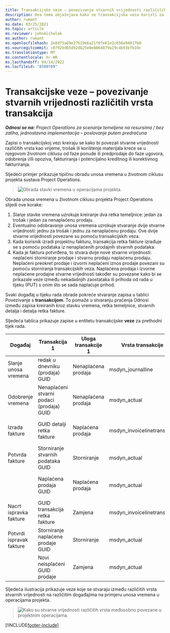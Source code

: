 ```yaml
---
title: Transakcijske veze – povezivanje stvarnih vrijednosti različitih vrsta transakcija
description: Ova tema objašnjava kako se transakcijska veza koristi za povezivanje stvarnih vrijednosti različitih vrsta kako bi se pomoglo u praćenju profitabilnosti, zaostataka u naplati i naplaćenih u odnosu na nenaplaćene izračune prihoda.
author: rumant
ms.date: 03/25/2021
ms.topic: article
ms.reviewer: johnmichalak
ms.author: rumant
ms.openlocfilehash: 2e8d75a69e27619e6a21f0fe61e2c656e94017b0
ms.sourcegitcommit: c0792bd65d92db25e0e8864879a19c4b93efb10c
ms.translationtype: MT
ms.contentlocale: hr-HR
ms.lasthandoff: 04/14/2022
ms.locfileid: "8580769"
---
```

# <a name="transaction-connections---link-actuals-of-different-transaction-types"></a>Transakcijske veze – povezivanje stvarnih vrijednosti različitih vrsta transakcija

_**Odnosi se na:** Project Operations za scenarije temeljene na resursima / bez zaliha, jednostavna implementacija – poslovanje putem predračuna_

Zapisi o transakcijskoj vezi kreiraju se kako bi povezali stvarne vrijednosti različitih vrsta kao vrijeme, trošak ili korištenje materijala kreće se u njegovom životnom ciklusu od faze ponude ili predprodaje do faze ugovora, odobrenja i/ili opoziva, fakturiranja i potencijalno kreditnog ili korektivnog fakturiranja.

Sljedeći primjer prikazuje tipičnu obradu unosa vremena u životnom ciklusu projekta sustava Project Operations.

> ![Obrada stavki vremena u operacijama projekta.](media/basic-guide-17.png)

Obrada unosa vremena u životnom ciklusu projekta Project Operations slijedi ove korake: 

1. Slanje stavke vremena uzrokuje kreiranje dva retka temeljnice: jedan za trošak i jedan za nenaplaćenu prodaju. 
2. Eventualno odobravanje unosa vremena uzrokuje stvaranje dvije stvarne vrijednosti: jednu za trošak i jednu za nenaplaćenu prodaju. Ove dvije stvarne vrijednosti povezane su pomoću transakcijskih veza.
3. Kada korisnik izradi projektnu fakturu, transakcija retka fakture izrađuje se s pomoću podataka iz nenaplaćenih prodajnih stvarnih podataka.
4. Kada je faktura potvrđena, to stvara dvije nove stvarne vrijednosti: neplaćeni storniranje prodaje i stvarnu prodaju naplaćenu prodaju. Neplaćeni preokret prodaje i izvorni neplaćeni iznos prodaje povezani su pomoću storniranja transakcijskih veza. Naplaćena prodaja i izvorne neplaćene prodajne stvarne vrijednosti također su povezane kako bi se prikazale veze između nekadašnjih zaostataka ili prihoda od rada u tijeku (PUT) s onim što se sada naplaćuje prihod.   

Svaki događaj u tijeku rada obrade pokreće stvaranje zapisa u tablici Povezivanje s **transakcijom**. To pomaže u stvaranju praćenja Odnosi između zapisa kreiranih kroz stavku vremena, retka temeljnice, stvarnih detalja i detalja retka fakture.

Sljedeća tablica prikazuje zapise u entitetu transakcijske **veze** za prethodni tijek rada.

|Događaj                   |Transakcija 1                 |Uloga transakcije 1 |Vrsta transakcije 1       |Transakcija 2          |Uloga transakcije 2 |Vrsta transakcije 2 |
|------------------------|------------------------------|---------------|-----------------------------|-----------------------------|-------------------|-------------------|
|Slanje unosa vremena   |redak u dnevniku (prodaja) GUID     |Nenaplaćena prodaja |msdyn_journalline            |Redak u dnevniku (trošak) GUID     |Trošak            |msdyn_journalline  |
|Odobrenje vremena           |Nenaplaćeni stvarni podaci (prodaja) GUID  |Nenaplaćena prodaja |msdyn_actual                 |Stvarni podaci troška(trošak) GUID       |Trošak            |msdyn_actual       |
|Izrada fakture        |GUID detalji retka fakture      |Naplaćena prodaja   |msdyn_invoicelinetransaction |Nenaplaćena prodaja stvarni podaci GUID   |Nenaplaćena prodaja  |msdyn_actual       |
|Potvrda fakture    |Storniranje stvarnih podataka GUID         |Storniranje      |msdyn_actual                 |Izvorna nenaplaćena prodaja GUID |Izvorna        |msdyn_actual       |
|                        |Naplaćena prodaja GUID             |Naplaćena prodaja   |msdyn_actual                 |Nenaplaćena prodaja stvarni podaci GUID   |Nenaplaćena prodaja  |msdyn_actual       |
|Nacrt ispravka fakture |GUID transakcija retka fakture|Zamjena      |msdyn_invoicelinetransaction |Naplaćena prodaja GUID            |Izvorna        |msdyn_actual       |
|Potvrdi ispravak fakture|Storniranje naplaćene prodaje GUID  |Storniranje      |msdyn_actual                 |Naplaćena prodaja GUID            |Izvorna        |msdyn_actual       |
|                        |Novi neisplaćeni GUID prodaje |Zamjena            |msdyn_actual                 |Naplaćena prodaja GUID            |Izvorna        |msdyn_actual       |


Sljedeća ilustracija prikazuje veze koje se stvaraju između različitih vrsta stvarnih vrijednosti na različitim događajima na primjeru unosa vremena u operacijama projekta.

> ![Kako su stvarne vrijednosti različitih vrsta međusobno povezane u projektnim operacijama.](media/TransactionConnections.png)

[!INCLUDE[footer-include](../includes/footer-banner.md)]
